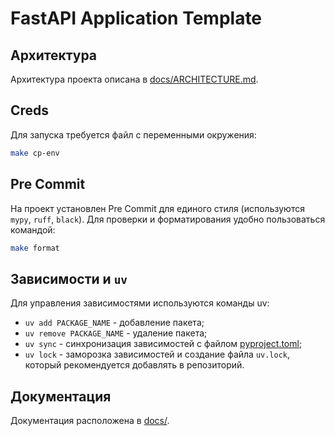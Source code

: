 # FastAPI Application Template

## Архитектура
Архитектура проекта описана в [docs/ARCHITECTURE.md](docs/ARCHITECTURE.MD).

## Creds
Для запуска требуется файл с переменными окружения:
```bash
make cp-env
```

## Pre Commit
На проект установлен Pre Commit для единого стиля (используются `mypy`, `ruff`, `black`).
Для проверки и форматирования удобно пользоваться командой:
```bash
make format
```

## Зависимости и `uv`
Для управления зависимостями используются команды uv:
- `uv add PACKAGE_NAME` - добавление пакета;
- `uv remove PACKAGE_NAME` - удаление пакета;
- `uv sync` - синхронизация зависимостей с файлом [pyproject.toml](pyproject.toml);
- `uv lock` - заморозка зависимостей и создание файла `uv.lock`, который рекомендуется добавлять в репозиторий.

## Документация
Документация расположена в [docs/](docs/README.md).